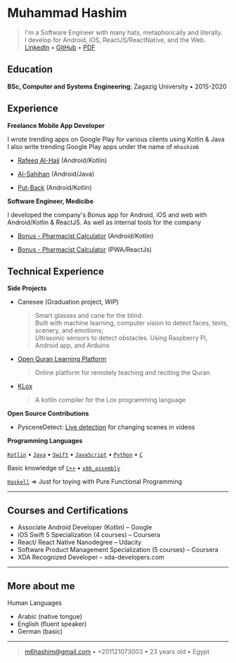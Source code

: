 # Muhammad Hashim

> I'm a Software Engineer with many hats, metaphorically and literally. \
>  I develop for Android, iOS, ReactJS/ReactNative, and the Web. \
>  [LinkedIn](https://www.linkedin.com/in/mhashim6/) • [GitHub](https://github.com/mhashim6) • [PDF](https://github.com/mhashim6/mhashim6.github.io/raw/master/resume.pdf)

## Education

**BSc, Computer and Systems Engineering**; Zagazig University • 2015-2020

## Experience

**Freelance Mobile App Developer**

I wrote trending apps on Google Play for various clients using Kotlin & Java \
I also write trending Google Play apps under the
name of `mhashim6`

- [Rafeeq Al-Hajj](https://play.google.com/store/apps/details?id=com.kaf.hajjcompanion) (Android/Kotlin)

- [Al-Sahihan](https://play.google.com/store/apps/details?id=mhashim6.android.thetwoauthentics) (Android/Java)

- [Put-Back](https://play.google.com/store/apps/details?id=mhashim6.android.putback) (Android/Kotlin)

**Software Engineer, Medicibe**

I developed the company's Bonus app for Android, iOS and web with Android/Kotlin & ReactJS. As well as internal tools for the company

- [Bonus - Pharmacist Calculator](https://play.google.com/store/apps/details?id=com.medicibe.bonus) (Android/Kotlin)

- [Bonus - Pharmacist Calculator](https://bonus.medicibe.com/) (PWA/ReactJs)

## Technical Experience

**Side Projects**

- Canesee (Graduation project, _WIP_)

  > Smart glasses and cane for the blind. \
  >  Built with machine learning, computer vision to detect faces, texts, scenery, and emotions; \
  > Ultrasonic sensors to detect obstacles.
  > Using Raspberry Pi, Android app, and Arduino

<div style="page-break-after: always;"></div>

- [Open Quran Learning Platform](https://github.com/Open-Quran-Learning)

  > Online platform for remotely teaching and reciting the Quran

- [KLox](https://github.com/mhashim6/klox)

  > A kotlin compiler for the Lox programming language

**Open Source Contributions**

- PysceneDetect: [Live detection](https://github.com/Breakthrough/PySceneDetect/pull/151) for changing scenes in videos

**Programming Languages**

[`Kotlin`](https://github.com/mhashim6?tab=repositories&language=kotlin) • [`Java`](https://github.com/mhashim6?tab=repositories&language=java) • [`Swift`](https://github.com/mhashim6?tab=repositories&language=swift) • [`JavaScript`](https://github.com/mhashim6?tab=repositories&language=javascript) • [`Python`](https://github.com/mhashim6?tab=repositories&language=python) • [`C`](https://github.com/mhashim6?tab=repositories&language=c)

Basic knowledge of [`C++`](https://github.com/mhashim6?tab=repositories&language=c%2B%2B) • [`x86_assembly`](https://github.com/mhashim6?tab=repositories&language=assembly)

[`Haskell`](https://github.com/mhashim6?tab=repositories&language=haskell) => Just for toying with Pure Functional Programming

---

## Courses and Certifications

- Associate Android Developer (Kotlin) – Google
- iOS Swift 5 Specialization (4 courses) – Coursera
- React/ React Native Nanodegree – Udacity
- Software Product Management Specialization (5 courses) – Coursera
- XDA Recognized Developer – xda-developers.com

---

## More about me

Human Languages

- Arabic (native tongue)
- English (fluent speaker)
- German (basic)

---

> <m6hashim@gmail.com> • +201121073003 • 23 years old • Egypt
